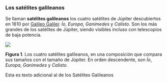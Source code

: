 ### Los satélites galileanos

Se llaman **satélites galileanos** los cuatro satélites
de Júpiter descubiertos en 1610 por 
[Galileo Galilei](https://es.wikipedia.org/wiki/Galileo_Galilei): 
*Ío*, *Europa*, *Ganimedes* y *Calisto*. 
Son los más grandes de los satélites de Júpiter, 
siendo visibles incluso con telescopios de baja potencia.

![](https://upload.wikimedia.org/wikipedia/commons/thumb/f/fe/Jupiter_and_the_Galilean_Satellites.jpg/168px-Jupiter_and_the_Galilean_Satellites.jpg)

**Figura 1**. Los cuatro satélites galileanos, 
en una composición que compara sus tamaños con el tamaño de Júpiter. 
En orden descendente, son *Ío*, *Europa*, *Ganimedes* y *Calisto*.


Esta es texto adicional al de los Satélites Galileanos